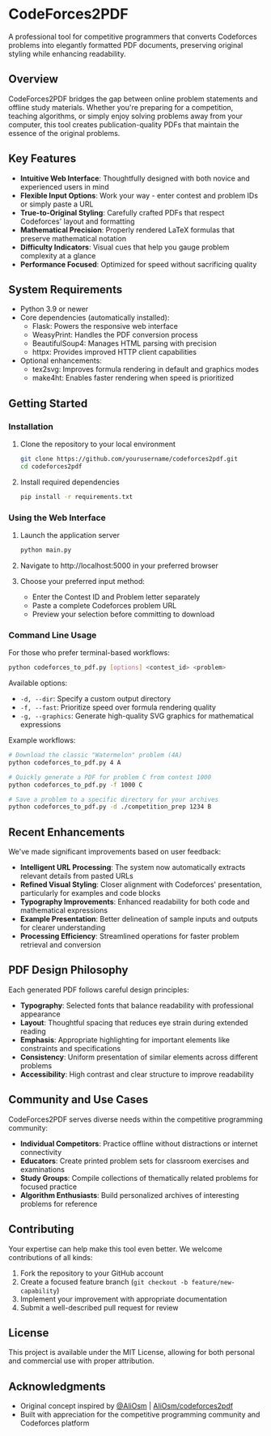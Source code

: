 # CodeForces2PDF

A professional tool for competitive programmers that converts Codeforces problems into elegantly formatted PDF documents, preserving original styling while enhancing readability.

## Overview

CodeForces2PDF bridges the gap between online problem statements and offline study materials. Whether you're preparing for a competition, teaching algorithms, or simply enjoy solving problems away from your computer, this tool creates publication-quality PDFs that maintain the essence of the original problems.

## Key Features

- **Intuitive Web Interface**: Thoughtfully designed with both novice and experienced users in mind
- **Flexible Input Options**: Work your way - enter contest and problem IDs or simply paste a URL
- **True-to-Original Styling**: Carefully crafted PDFs that respect Codeforces' layout and formatting
- **Mathematical Precision**: Properly rendered LaTeX formulas that preserve mathematical notation
- **Difficulty Indicators**: Visual cues that help you gauge problem complexity at a glance
- **Performance Focused**: Optimized for speed without sacrificing quality

## System Requirements

- Python 3.9 or newer
- Core dependencies (automatically installed):
  - Flask: Powers the responsive web interface
  - WeasyPrint: Handles the PDF conversion process
  - BeautifulSoup4: Manages HTML parsing with precision
  - httpx: Provides improved HTTP client capabilities
- Optional enhancements:
  - tex2svg: Improves formula rendering in default and graphics modes
  - make4ht: Enables faster rendering when speed is prioritized

## Getting Started

### Installation

1. Clone the repository to your local environment
   ```bash
   git clone https://github.com/yourusername/codeforces2pdf.git
   cd codeforces2pdf
   ```

2. Install required dependencies
   ```bash
   pip install -r requirements.txt
   ```

### Using the Web Interface

1. Launch the application server
   ```bash
   python main.py
   ```

2. Navigate to http://localhost:5000 in your preferred browser

3. Choose your preferred input method:
   - Enter the Contest ID and Problem letter separately
   - Paste a complete Codeforces problem URL
   - Preview your selection before committing to download

### Command Line Usage

For those who prefer terminal-based workflows:

```bash
python codeforces_to_pdf.py [options] <contest_id> <problem>
```

Available options:
- `-d, --dir`: Specify a custom output directory
- `-f, --fast`: Prioritize speed over formula rendering quality
- `-g, --graphics`: Generate high-quality SVG graphics for mathematical expressions

Example workflows:

```bash
# Download the classic "Watermelon" problem (4A)
python codeforces_to_pdf.py 4 A

# Quickly generate a PDF for problem C from contest 1000
python codeforces_to_pdf.py -f 1000 C

# Save a problem to a specific directory for your archives
python codeforces_to_pdf.py -d ./competition_prep 1234 B
```

## Recent Enhancements

We've made significant improvements based on user feedback:

- **Intelligent URL Processing**: The system now automatically extracts relevant details from pasted URLs
- **Refined Visual Styling**: Closer alignment with Codeforces' presentation, particularly for examples and code blocks
- **Typography Improvements**: Enhanced readability for both code and mathematical expressions
- **Example Presentation**: Better delineation of sample inputs and outputs for clearer understanding
- **Processing Efficiency**: Streamlined operations for faster problem retrieval and conversion

## PDF Design Philosophy

Each generated PDF follows careful design principles:

- **Typography**: Selected fonts that balance readability with professional appearance
- **Layout**: Thoughtful spacing that reduces eye strain during extended reading
- **Emphasis**: Appropriate highlighting for important elements like constraints and specifications
- **Consistency**: Uniform presentation of similar elements across different problems
- **Accessibility**: High contrast and clear structure to improve readability

## Community and Use Cases

CodeForces2PDF serves diverse needs within the competitive programming community:

- **Individual Competitors**: Practice offline without distractions or internet connectivity
- **Educators**: Create printed problem sets for classroom exercises and examinations
- **Study Groups**: Compile collections of thematically related problems for focused practice
- **Algorithm Enthusiasts**: Build personalized archives of interesting problems for reference

## Contributing

Your expertise can help make this tool even better. We welcome contributions of all kinds:

1. Fork the repository to your GitHub account
2. Create a focused feature branch (`git checkout -b feature/new-capability`)
3. Implement your improvement with appropriate documentation
4. Submit a well-described pull request for review

## License

This project is available under the MIT License, allowing for both personal and commercial use with proper attribution.

## Acknowledgments

- Original concept inspired by [@AliOsm](https://github.com/AliOsm/)  |  [AliOsm/codeforces2pdf](https://github.com/AliOsm/codeforces2pdf)
- Built with appreciation for the competitive programming community and Codeforces platform
